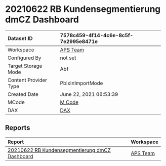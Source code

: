 



# 20210622 RB Kundensegmentierung dmCZ Dashboard

|Dataset ID|7578c459-4f14-4c6e-8c5f-7e2995e8471e|
| :--- | :--- |
|Workspace|[APS Team](../Workspaces/APS-Team.md)|
|Configured By|not set|
|Target Storage Mode|Abf|
|Content Provider Type|PbixInImportMode|
|Created Date|June 22, 2021 06:53:39|
|MCode|[M Code](./20210622-RB-Kundensegmentierung-dmCZ-Dashboard/mcode.md)|
|DAX|[DAX](./20210622-RB-Kundensegmentierung-dmCZ-Dashboard/dax.md)|

## Reports

|Report|Workspace|
| :--- | :--- |
|[20210622 RB Kundensegmentierung dmCZ Dashboard](../Reports/20210622-RB-Kundensegmentierung-dmCZ-Dashboard.md)|[APS Team](../Workspaces/APS-Team.md)|
